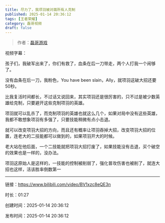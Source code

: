```yaml
---
title: 尽力了，我项羽被对面所有人克制
published: 2025-01-14 20:36:12
tags: [王者荣耀]
category: 磊哥视频
draft: false
---
```



> 作者：[磊哥游戏](https://space.bilibili.com/268941858?spm_id_from=333.788.upinfo.head.click)

视频字幕：

孩子们，我破军出来了，你们有救了，血条在后一刀带走，两个人打我一个闹够了。

没有血条在后一刀，我粉色，You have been slain，Ally，就项羽这破大招还要50秒。

比我复活时间都长，不过话又说回来，其实项羽还是很厉害的，只不过是被少数英雄给克制，只要避开这些克制项羽的英雄。

项羽就可以乱杀了，而克制项羽的英雄也就这么几个，如果对局中没有这些英雄，我都不敢想象项羽有多强了，只要技能稍微有点小击退。

就可以改变项羽大招的方向，而且还有概率让项羽吞掉大招，改变项羽大招的位置，连老大的二技能都可以做到的，如果项羽开大的时候。

老大站在他后面，一个二技能就把项羽大招打废了，如果技能没有击退，买个破空的效果也是一样的，没办法。

项羽这原始人是这样的，一技能的控制被削弱了，强化普攻伤害也被削了，就连大招也这样，活该胜率倒数第一

---


链接：https://www.bilibili.com/video/BV1xzc8eQE3n



时长：01:27

创建时间：2025-01-14 20:36:12

发布时间：2025-01-14 20:36:12
